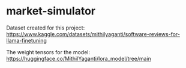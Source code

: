 # market-simulator
Dataset created for this project: https://www.kaggle.com/datasets/mithilyaganti/software-reviews-for-llama-finetuning

The weight tensors for the model: https://huggingface.co/MithilYaganti/lora_model/tree/main
